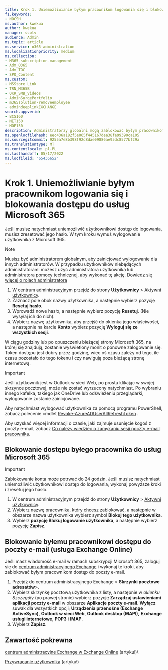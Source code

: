 ```yaml
---
title: Krok 1. Uniemożliwianie byłym pracownikom logowania się i blokowania dostępu do usług Microsoft 365
f1.keywords:
- NOCSH
ms.author: kwekua
author: kwekua
manager: scotv
audience: Admin
ms.topic: article
ms.service: o365-administration
ms.localizationpriority: medium
ms.collection:
- M365-subscription-management
- Adm_O365
- Adm_TOC
- SPO_Content
ms.custom:
- MSStore_Link
- TRN_M365B
- OKR_SMB_Videos
- AdminSurgePortfolio
- m365solution-removeemployee
- admindeeplinkEXCHANGE
search.appverid:
- BCS160
- MET150
- MOE150
description: Administratorzy globalni mogą zablokować byłym pracownikom możliwość logowania się i blokowania dostępu do usług Microsoft 365.
ms.openlocfilehash: eec436a182f5e065f445167dea38fe99390ca105
ms.sourcegitcommit: 9255a7e8b398f92d8dae09886ae95dc8577bf29a
ms.translationtype: MT
ms.contentlocale: pl-PL
ms.lasthandoff: 05/17/2022
ms.locfileid: "65436652"
---
```

# <a name="step-1---prevent-a-former-employee-from-logging-in-and-block-access-to-microsoft-365-services"></a>Krok 1. Uniemożliwianie byłym pracownikom logowania się i blokowania dostępu do usług Microsoft 365

Jeśli musisz natychmiast uniemożliwić użytkownikowi dostęp do logowania, musisz zresetować jego hasło. W tym kroku wymuś wylogowanie użytkownika z Microsoft 365.

> [!NOTE]
> Musisz być administratorem globalnym, aby zainicjować wylogowanie dla innych administratorów. W przypadku użytkowników niebędących administratorami możesz użyć administratora użytkownika lub administratora pomocy technicznej, aby wykonać tę akcję. [Dowiedz się więcej o rolach administratora](about-admin-roles.md)

1. W centrum administracyjnym przejdź do strony **Użytkownicy** \> <a href="https://go.microsoft.com/fwlink/p/?linkid=834822" target="_blank">Aktywni użytkownicy</a>.
2. Zaznacz pole obok nazwy użytkownika, a następnie wybierz pozycję **Resetuj hasło**.
3. Wprowadź nowe hasło, a następnie wybierz pozycję **Resetuj**. (Nie wysyłaj ich do nich).
4. Wybierz nazwę użytkownika, aby przejść do okienka jego właściwości, a następnie na karcie **Konto** wybierz pozycję **Wyloguj się ze wszystkich sesji**.

W ciągu godziny lub po opuszczeniu bieżącej strony Microsoft 365, na której się znajdują, zostanie wyświetlony monit o ponowne zalogowanie się. Token dostępu jest dobry przez godzinę, więc oś czasu zależy od tego, ile czasu pozostało do tego tokenu i czy nawigują poza bieżącą stronę internetową.
  
> [!IMPORTANT]
> Jeśli użytkownik jest w Outlook w sieci Web, po prostu klikając w swojej skrzynce pocztowej, może nie zostać wyrzucony natychmiast. Po wybraniu innego kafelka, takiego jak OneDrive lub odświeżeniu przeglądarki, wylogowanie zostanie zainicjowane.
  
Aby natychmiast wylogować użytkownika za pomocą programu PowerShell, zobacz polecenie cmdlet [Revoke-AzureADUserAllRefreshToken](/powershell/module/azuread/revoke-azureaduserallrefreshtoken) .
  
Aby uzyskać więcej informacji o czasie, jaki zajmuje usunięcie kogoś z poczty e-mail, zobacz [Co należy wiedzieć o zamykaniu sesji poczty e-mail pracownika](remove-former-employee-step-7.md#what-you-need-to-know-about-terminating-an-employees-email-session).

## <a name="block-a-former-employees-access-to-microsoft-365-services"></a>Blokowanie dostępu byłego pracownika do usług Microsoft 365

> [!IMPORTANT]
 > Zablokowanie konta może potrwać do 24 godzin. Jeśli musisz natychmiast uniemożliwić użytkownikowi dostęp do logowania, wykonaj powyższe kroki i zresetuj jego hasło.

1. W centrum administracyjnym przejdź do strony **Użytkownicy** \> <a href="https://go.microsoft.com/fwlink/p/?linkid=834822" target="_blank">Aktywni użytkownicy</a>.
2. Wybierz nazwę pracownika, który chcesz zablokować, a następnie w obszarze nazwa użytkownika wybierz symbol **Blokuj tego użytkownika**.
3. Wybierz **pozycję Blokuj logowanie użytkownika**, a następnie wybierz pozycję **Zapisz**.

## <a name="block-a-former-employees-access-to-email-exchange-online"></a>Blokowanie byłemu pracownikowi dostępu do poczty e-mail (usługa Exchange Online)

Jeśli masz wiadomość e-mail w ramach subskrypcji Microsoft 365, zaloguj się do <a href="https://go.microsoft.com/fwlink/p/?linkid=2059104" target="_blank">centrum administracyjnego Exchange</a> i wykonaj te kroki, aby zablokować byłym pracownikom dostęp do poczty e-mail.
  
1. Przejdź do centrum administracyjnego Exchange > **Skrzynki pocztowe adresatów**\>.<a href="https://go.microsoft.com/fwlink/?linkid=2183135" target="_blank"></a>
1. Wybierz skrzynkę pocztową użytkownika z listy, a następnie w *okienku Szczegóły* (po prawej stronie) wybierz pozycję **Zarządzaj ustawieniami aplikacji poczty e-mail** w obszarze **Aplikacje poczty e-mail**. **Wyłącz** suwak dla wszystkich opcji; **Urządzenia przenośne (Exchange ActiveSync),** **Outlook w sieci Web**, **Outlook desktop (MAPI),** **Exchange usługi internetowe**, **POP3** i **IMAP**.
1. Wybierz **Zapisz**.

## <a name="related-content"></a>Zawartość pokrewna

[centrum administracyjne Exchange w Exchange Online](/exchange/exchange-admin-center) (artykuł)\

[Przywracanie użytkownika](restore-user.md) (artykuł)
